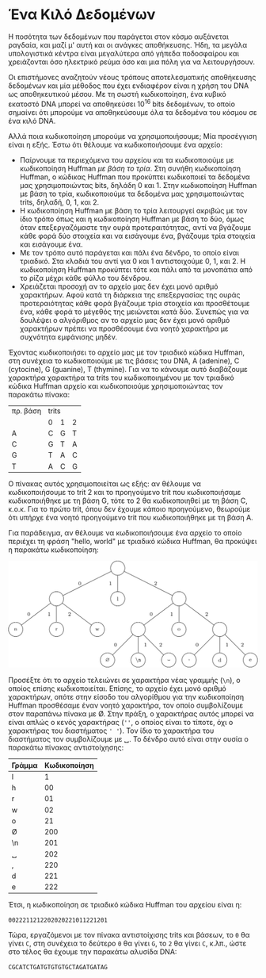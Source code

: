 # Ένα Κιλό Δεδομένων

Η ποσότητα των δεδομένων που παράγεται στον κόσμο αυξάνεται ραγδαία, και μαζί μ' αυτή και οι ανάγκες αποθήκευσης. Ήδη, τα μεγάλα υπολογιστικά κέντρα είναι μεγαλύτερα από γήπεδα ποδοσφαίρου και χρειάζονται όσο ηλεκτρικό ρεύμα όσο και μια πόλη για να λειτουργήσουν.

Οι επιστήμονες αναζητούν νέους τρόπους αποτελεσματικής αποθήκευσης δεδομένων και μία μέθοδος που έχει ενδιαφέρον είναι η χρήση του DNA ως αποθηκευτικού μέσου. Με τη σωστή κωδικοποίηση, ένα κυβικό εκατοστό DNA μπορεί να αποθηκεύσει 10<sup>16</sup> bits δεδομένων, το οποίο σημαίνει ότι μπορούμε να αποθηκεύσουμε όλα τα δεδομένα του κόσμου σε ένα κιλό DNA.

Αλλά ποια κωδικοποίηση μπορούμε να χρησιμοποιήσουμε; Μία προσέγγιση είναι η εξής. Έστω ότι θέλουμε να κωδικοποιήσουμε ένα αρχείο:

* Παίρνουμε τα περιεχόμενα του αρχείου και τα κωδικοποιούμε με κωδικοποίηση Huffman *με βάση το τρία*. Στη συνήθη κωδικοποίηση Huffman, o κώδικας Huffman που προκύπτει κωδικοποιεί τα δεδομένα μας χρησιμοποιώντας bits, δηλάδη 0 και 1. Στην κωδικοποίηση Huffman με βάση το τρία, κωδικοποιούμε τα δεδομένα μας χρησιμοποιώντας trits, δηλαδή, 0, 1, και 2. 
* Η κωδικοποίηση Huffman με βάση το τρία λειτουργεί ακριβώς με τον ίδιο τρόπο όπως και η κωδικοποίηση Huffman με βάση το δύο, όμως όταν επεξεργαζόμαστε την ουρά προτεραιτότητας, αντί να βγάζουμε κάθε φορά δύο στοιχεία και να εισάγουμε ένα, βγάζουμε τρία στοιχεία και εισάγουμε ένα. 
* Με τον τρόπο αυτό παράγεται και πάλι ένα δένδρο, το οποίο είναι τριαδικό. Στα κλαδιά του αντί για 0 και 1 αντιστοιχούμε 0, 1, και 2. Η κωδικοποίηση Huffman προκύπτει τότε και πάλι από τα μονοπάτια από το ρίζα μέχρι κάθε φύλλο του δένδρου.
* Χρειάζεται προσοχή αν το αρχείο μας δεν έχει μονό αριθμό χαρακτήρων. Αφού κατά τη διάρκεια της επεξεργασίας της ουράς προτεραιότητας κάθε φορά βγάζουμε τρία στοιχεία και προσθέτουμε ένα, κάθε φορά το μέγεθός της μειώνεται κατά δύο. Συνεπώς για να δουλέψει ο αλγόριθμος αν το αρχείο μας δεν έχει μονό αριθμό χαρακτήρων πρέπει να προσθέσουμε ένα νοητό χαρακτήρα με συχνότητα εμφάνισης μηδέν.

Έχοντας κωδικοποιήσει το αρχείο μας με τον τριαδικό κώδικα Huffman, στη συνέχεια το κωδικοποιούμε με τις βάσεις του DNA, A (adenine), C (cytocine), G (guanine), T (thymine). Για να το κάνουμε αυτό διαβάζουμε χαρακτήρα χαρακτήρα τα trits του κωδικοποιημένου με τον τριαδικό κώδικα Huffman αρχείο και κωδικοποιούμε χρησιμοποιώντας τον παρακάτω πίνακα:

<table>
  <tr>
    <td>πρ. βάση</td>
    <td colspan="3">trits</td>
  </tr>
  <tr>
    <td></td>
    <td>0</td>
    <td>1</td>
    <td>2</td>
  </tr>
  <tr>
    <td>A</td>
    <td>C</td>
    <td>G</td>
    <td>T</td>
  </tr>
  <tr>
    <td>C</td>
    <td>G</td>
    <td>T</td>
    <td>A</td>
  </tr>
  <tr>
    <td>G</td>
    <td>T</td>
    <td>A</td>
    <td>C</td>
  </tr>
  <tr>
    <td>T</td>
    <td>A</td>
    <td>C</td>
    <td>G</td>
  </tr>
</table>

Ο πίνακας αυτός χρησιμοποιείται ως εξής: αν θέλουμε να κωδικοποιήσουμε το trit 2 και το προηγούμενο trit που κωδικοποιήσαμε κωδικοποιήθηκε με τη βάση G, τότε το 2 θα κωδικοποιηθεί με τη βάση C, κ.ο.κ. Για το πρώτο trit, όπου δεν έχουμε κάποιο προηγούμενο, θεωρούμε ότι υπήρχε ένα νοητό προηγούμενο trit που κωδικοποιήθηκε με τη βάση A.

Για παράδειγμα, αν θέλουμε να κωδικοποιήσουμε ένα αρχείο το οποίο περιέχει τη φράση "hello, world" με τριαδικό κώδικα Huffman, θα προκύψει η παρακάτω κωδικοποίηση:

<img src="hello_world.png">

Προσέξτε ότι το αρχείο τελειώνει σε χαρακτήρα νέας γραμμής (`\n`), ο οποίος επίσης κωδικοποιείται. Επίσης, το αρχείο έχει μονό αριθμό χαρακτήρων, οπότε στην είσοδο του αλγορίθμου για την κωδικοποίηση Huffman προσθέσαμε έναν νοητό χαρακτήρα, τον οποίο συμβολίζουμε στον παραπάνω πίνακα με &Oslash;. Στην πράξη, ο χαρακτήρας αυτός μπορεί να είναι απλώς ο κενός χαρακτήρας (`''`, ο οποίος είναι το τίποτε, όχι ο χαρακτήρας του διαστήματος `' '`). Τον ίδιο το χαρακτήρα του διαστήματος τον συμβολίζουμε με &#9251;. Το δένδρο αυτό είναι στην ουσία ο παρακάτω πίνακας αντιστοίχησης:

| Γράμμα | Κωδικοποίηση |
|--------|--------------|
|   l    |      1       |
|   h    |     00       |
|   r    |     01       |
|   w    |     02       |
|   o    |     21       |
|&Oslash;|    200       |
|  \n    |    201       |
|&#9251; |    202       |
|   ,    |    220       |
|   d    |    221       |
|   e    |    222       |

Έτσι, η κωδικοποίηση σε τριαδικό κώδικα Huffman του αρχείου είναι η:

```
0022211212202020221011221201
```

Τώρα, εργαζόμενοι με τον πίνακα αντιστοίχισης trits και βάσεων, το `0` θα γίνει `C`, στη συνέχεια το δεύτερο `0` θα γίνει `G`, το `2` θα γίνει `C`, κ.λπ., ώστε στο τέλος θα έχουμε την παρακάτω αλυσίδα DNA:

```
CGCATCTGATGTGTGTGCTAGATGATAG
```

